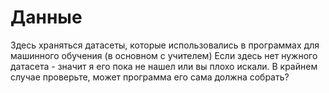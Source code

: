# Данные
Здесь храняться датасеты, которые использовались в программах для машинного обучения (в основном с учителем)
Если здесь нет нужного датасета - значит я его пока не нашел или вы плохо искали. В крайнем случае проверьте, может программа его сама должна собрать? 

